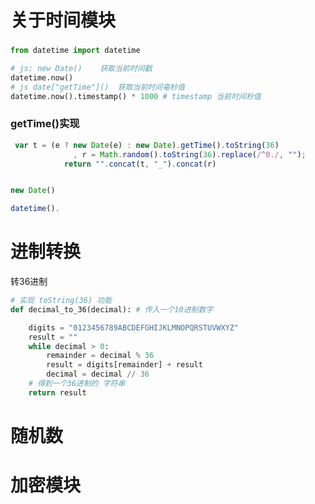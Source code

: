 # 关于时间模块

### 

```python
from datetime import datetime

# js: new Date()    获取当前时间戳
datetime.now()  
# js date["getTime"]()  获取当前时间毫秒值
datetime.now().timestamp() * 1000 # timestamp 当前时间秒值


```







### getTime()实现

```js
 var t = (e ? new Date(e) : new Date).getTime().toString(36)
              , r = Math.random().toString(36).replace(/^0./, "");
            return "".concat(t, "_").concat(r)


new Date()

datetime().
```







# 进制转换

转36进制

```python
# 实现 toString(36) 功能
def decimal_to_36(decimal): # 传入一个10进制数字

    digits = "0123456789ABCDEFGHIJKLMNOPQRSTUVWXYZ"
    result = ""
    while decimal > 0:
        remainder = decimal % 36
        result = digits[remainder] + result
        decimal = decimal // 36
    # 得到一个36进制的 字符串
    return result

```



# 随机数







# 加密模块